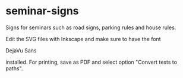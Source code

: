 seminar-signs
=============

Signs for seminars such as road signs, parking rules and house rules.

Edit the SVG files with Inkscape and make sure to have the font

  DejaVu Sans

installed. For printing, save as PDF and select option "Convert tests to paths".
